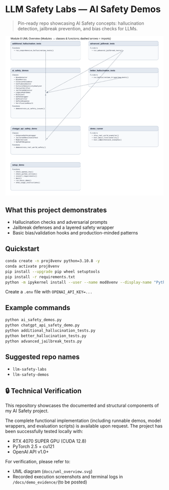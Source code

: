 # LLM Safety Labs — AI Safety Demos

> Pin-ready repo showcasing AI Safety concepts: hallucination detection, jailbreak prevention, and bias checks for LLMs.

![UML](docs/uml_overview.svg)

## What this project demonstrates
- Hallucination checks and adversarial prompts
- Jailbreak defenses and a layered safety wrapper
- Basic bias/validation hooks and production-minded patterns

## Quickstart
```bash
conda create -n proj8venv python=3.10.8 -y
conda activate proj8venv
pip install --upgrade pip wheel setuptools
pip install -r requirements.txt
python -m ipykernel install --user --name mod8venv --display-name "Python (mod8venv)"
```
Create a `.env` file with `OPENAI_API_KEY=...`

## Example commands
```bash
python ai_safety_demos.py
python chatgpt_api_safety_demo.py
python additional_hallucination_tests.py
python better_hallucination_tests.py
python advanced_jailbreak_tests.py
```

## Suggested repo names
- `llm-safety-labs`
- `llm-safety-demos`

## 🔒 Technical Verification
This repository showcases the documented and structural components of my AI Safety project.

The complete functional implementation (including runnable demos, model wrappers,
and evaluation scripts) is available upon request.
The project has been successfully tested locally with:
- RTX 4070 SUPER GPU (CUDA 12.8)
- PyTorch 2.5 + cu121
- OpenAI API v1.0+

For verification, please refer to:
- UML diagram (`docs/uml_overview.svg`)
- Recorded execution screenshots and terminal logs in `/docs/demo_evidence/`(to be posted)
